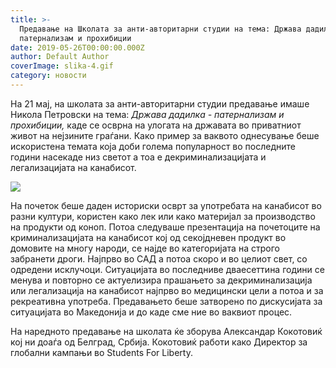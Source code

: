 ```yaml
---
title: >-
  Предавање на Школата за анти-авторитарни студии на тема: Држава дадилка -
  патернализам и прохибиции
date: 2019-05-26T00:00:00.000Z
author: Default Author
coverImage: slika-4.gif
category: новости
---
```


На 21 мај, на школата за анти-авторитарни студии предавање имаше Никола Петровски на тема: _Држава дадилка - патернализам и прохибиции,_ каде се осврна на улогата на државата во приватниот живот на нејзините граѓани. Како пример за ваквото однесување беше искористена темата која доби голема популарност во последните години насекаде низ светот а тоа е декриминализацијата и легализацијата на канабисот.

![](http://libertaniabackup.local/wp-content/uploads/2019/08/slika-3.gif)

На почеток беше даден историски осврт за употребата на канабисот во разни култури, користен како лек или како материјал за производство на продукти од коноп. Потоа следуваше презентација на почетоците на криминализацијата на канабисот кој од секојдневен продукт во домовите на многу народи, се најде во категоријата на строго забранети дроги. Најпрво во САД а потоа скоро и во целиот свет, со одредени исклучоци. Ситуацијата во последниве дваесеттина години се менува и повторно се актуелизира прашањето за декриминализација или легализација на канабисот најпрво во медицински цели а потоа и за рекреативна употреба. Предавањето беше затворено по дискусијата за ситуацијата во Македонија и до каде сме ние во ваквиот процес.

На наредното предавање на школата ќе зборува Александар Кокотовиќ кој ни доаѓа од Белград, Србија. Кокотовиќ работи како Директор за глобални кампањи во Students For Liberty.
